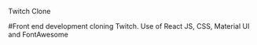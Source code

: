 Twitch Clone

#Front end development cloning Twitch. Use of React JS, CSS, Material UI and FontAwesome 
